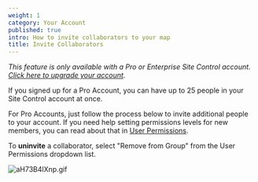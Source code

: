 ```yaml
---
weight: 1
category: Your Account
published: true
intro: How to invite collaborators to your map
title: Invite Collaborators
---
```

_This feature is only available with a Pro or Enterprise Site Control account. [Click here to upgrade your account](https://sitecontrol.us/plans#p=level1)._

If you signed up for a Pro Account, you can have up to 25 people in your Site Control account at once.

For Pro Accounts, just follow the process below to invite additional people to your account. If you need help setting permissions levels for new members, you can read about that in [User Permissions](https://loveland.github.io/support/articles/user-permissions/).

To **uninvite** a collaborator, select "Remove from Group" from the User Permissions dropdown list.

![aH73B4lXnp.gif]({{site.baseurl}}/img/aH73B4lXnp.gif)

